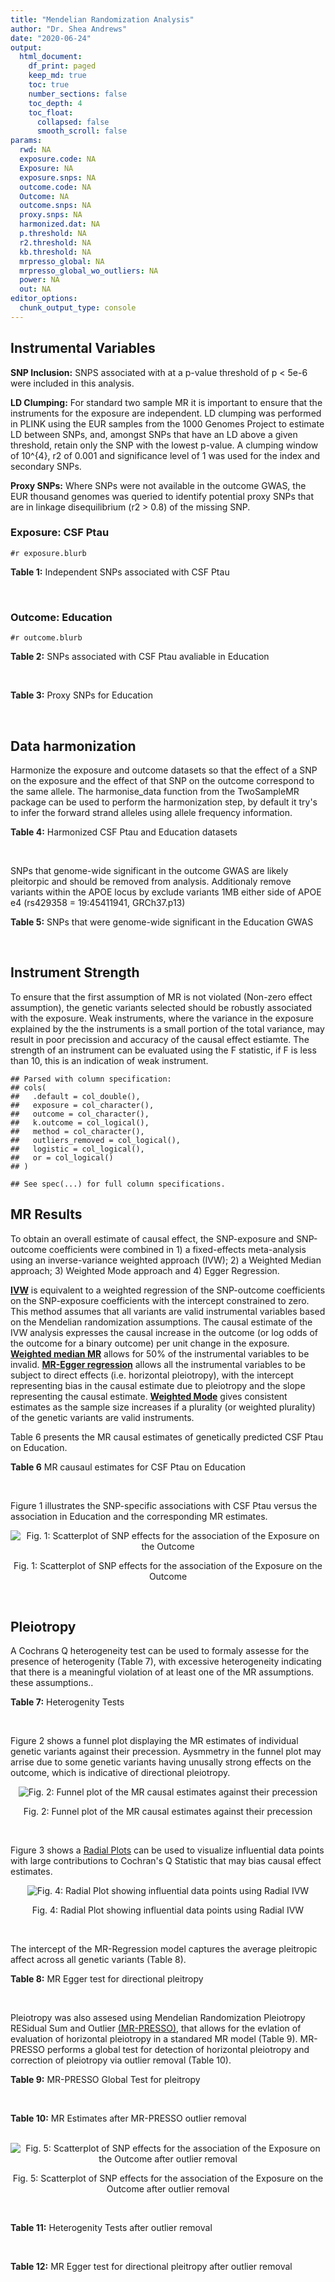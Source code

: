 ```yaml
---
title: "Mendelian Randomization Analysis"
author: "Dr. Shea Andrews"
date: "2020-06-24"
output:
  html_document:
    df_print: paged
    keep_md: true
    toc: true
    number_sections: false
    toc_depth: 4
    toc_float:
      collapsed: false
      smooth_scroll: false
params:
  rwd: NA
  exposure.code: NA
  Exposure: NA
  exposure.snps: NA
  outcome.code: NA
  Outcome: NA
  outcome.snps: NA
  proxy.snps: NA
  harmonized.dat: NA
  p.threshold: NA
  r2.threshold: NA
  kb.threshold: NA
  mrpresso_global: NA
  mrpresso_global_wo_outliers: NA
  power: NA
  out: NA
editor_options:
  chunk_output_type: console
---
```







## Instrumental Variables
**SNP Inclusion:** SNPS associated with at a p-value threshold of p < 5e-6 were included in this analysis.
<br>

**LD Clumping:** For standard two sample MR it is important to ensure that the instruments for the exposure are independent. LD clumping was performed in PLINK using the EUR samples from the 1000 Genomes Project to estimate LD between SNPs, and, amongst SNPs that have an LD above a given threshold, retain only the SNP with the lowest p-value. A clumping window of 10^{4}, r2 of 0.001 and significance level of 1 was used for the index and secondary SNPs.
<br>

**Proxy SNPs:** Where SNPs were not available in the outcome GWAS, the EUR thousand genomes was queried to identify potential proxy SNPs that are in linkage disequilibrium (r2 > 0.8) of the missing SNP.
<br>

### Exposure: CSF Ptau
`#r exposure.blurb`
<br>

**Table 1:** Independent SNPs associated with CSF Ptau
<div data-pagedtable="false">
  <script data-pagedtable-source type="application/json">
{"columns":[{"label":["SNP"],"name":[1],"type":["chr"],"align":["left"]},{"label":["CHROM"],"name":[2],"type":["dbl"],"align":["right"]},{"label":["POS"],"name":[3],"type":["dbl"],"align":["right"]},{"label":["REF"],"name":[4],"type":["chr"],"align":["left"]},{"label":["ALT"],"name":[5],"type":["chr"],"align":["left"]},{"label":["AF"],"name":[6],"type":["dbl"],"align":["right"]},{"label":["BETA"],"name":[7],"type":["dbl"],"align":["right"]},{"label":["SE"],"name":[8],"type":["dbl"],"align":["right"]},{"label":["Z"],"name":[9],"type":["dbl"],"align":["right"]},{"label":["P"],"name":[10],"type":["dbl"],"align":["right"]},{"label":["N"],"name":[11],"type":["dbl"],"align":["right"]},{"label":["TRAIT"],"name":[12],"type":["chr"],"align":["left"]}],"data":[{"1":"rs4267554","2":"2","3":"46901045","4":"A","5":"G","6":"0.1037360","7":"-0.04197","8":"0.008801","9":"-4.768776","10":"1.976e-06","11":"3146","12":"CSF_ptau"},{"1":"rs35055419","2":"3","3":"190663557","4":"T","5":"C","6":"0.3498150","7":"0.03490","8":"0.005653","9":"6.173713","10":"7.624e-10","11":"3146","12":"CSF_ptau"},{"1":"rs16897042","2":"5","3":"67107448","4":"T","5":"C","6":"0.0184850","7":"0.07870","8":"0.016050","9":"4.903427","10":"9.998e-07","11":"3146","12":"CSF_ptau"},{"1":"rs60871478","2":"7","3":"827325","4":"A","5":"G","6":"0.7729760","7":"-0.03472","8":"0.006863","9":"-5.059010","10":"4.505e-07","11":"3146","12":"CSF_ptau"},{"1":"rs7798280","2":"7","3":"15093202","4":"C","5":"A","6":"0.3549910","7":"-0.03378","8":"0.006773","9":"-4.987450","10":"6.699e-07","11":"3146","12":"CSF_ptau"},{"1":"rs2439313","2":"8","3":"32533316","4":"A","5":"G","6":"0.5620010","7":"-0.02653","8":"0.005418","9":"-4.896640","10":"1.025e-06","11":"3146","12":"CSF_ptau"},{"1":"rs514716","2":"9","3":"3929424","4":"C","5":"T","6":"0.8443070","7":"0.04876","8":"0.008764","9":"5.563670","10":"2.935e-08","11":"3146","12":"CSF_ptau"},{"1":"rs9527039","2":"13","3":"53504675","4":"T","5":"C","6":"0.0810909","7":"-0.06098","8":"0.010450","9":"-5.835407","10":"5.947e-09","11":"3146","12":"CSF_ptau"},{"1":"rs12889974","2":"14","3":"77609298","4":"C","5":"G","6":"0.0913043","7":"0.04955","8":"0.010660","9":"4.648218","10":"3.555e-06","11":"3146","12":"CSF_ptau"},{"1":"rs12961169","2":"18","3":"77381649","4":"C","5":"T","6":"0.1395560","7":"0.05004","8":"0.008013","9":"6.244852","10":"5.117e-10","11":"3146","12":"CSF_ptau"},{"1":"rs769449","2":"19","3":"45410002","4":"G","5":"A","6":"0.0998545","7":"0.07930","8":"0.006542","9":"12.121675","10":"5.299e-33","11":"3146","12":"CSF_ptau"},{"1":"rs34871495","2":"20","3":"55310283","4":"C","5":"T","6":"0.0282916","7":"0.08995","8":"0.016740","9":"5.373357","10":"8.307e-08","11":"3146","12":"CSF_ptau"},{"1":"rs41157","2":"22","3":"30405151","4":"T","5":"C","6":"0.7146230","7":"-0.02538","8":"0.005504","9":"-4.611190","10":"4.182e-06","11":"3146","12":"CSF_ptau"}],"options":{"columns":{"min":{},"max":[10]},"rows":{"min":[10],"max":[10]},"pages":{}}}
  </script>
</div>
<br>

### Outcome: Education
`#r outcome.blurb`
<br>

**Table 2:** SNPs associated with CSF Ptau avaliable in Education
<div data-pagedtable="false">
  <script data-pagedtable-source type="application/json">
{"columns":[{"label":["SNP"],"name":[1],"type":["chr"],"align":["left"]},{"label":["CHROM"],"name":[2],"type":["dbl"],"align":["right"]},{"label":["POS"],"name":[3],"type":["dbl"],"align":["right"]},{"label":["REF"],"name":[4],"type":["chr"],"align":["left"]},{"label":["ALT"],"name":[5],"type":["chr"],"align":["left"]},{"label":["AF"],"name":[6],"type":["dbl"],"align":["right"]},{"label":["BETA"],"name":[7],"type":["dbl"],"align":["right"]},{"label":["SE"],"name":[8],"type":["dbl"],"align":["right"]},{"label":["Z"],"name":[9],"type":["dbl"],"align":["right"]},{"label":["P"],"name":[10],"type":["dbl"],"align":["right"]},{"label":["N"],"name":[11],"type":["dbl"],"align":["right"]},{"label":["TRAIT"],"name":[12],"type":["chr"],"align":["left"]}],"data":[{"1":"rs4267554","2":"2","3":"46901045","4":"A","5":"G","6":"0.1340","7":"-0.000562788","8":"0.002061596","9":"-0.2729860","10":"7.848640e-01","11":"1128348","12":"Education"},{"1":"rs35055419","2":"3","3":"190663557","4":"T","5":"C","6":"0.3728","7":"-0.002238540","8":"0.001457809","9":"-1.5355500","10":"1.246498e-01","11":"1119924","12":"Education"},{"1":"rs16897042","2":"5","3":"67107448","4":"T","5":"C","6":"0.0272","7":"-0.001735540","8":"0.004318387","9":"-0.4018960","10":"6.877606e-01","11":"1127818","12":"Education"},{"1":"rs60871478","2":"7","3":"827325","4":"A","5":"G","6":"0.8224","7":"-0.005477060","8":"0.001836712","9":"-2.9819900","10":"2.863795e-03","11":"1129448","12":"Education"},{"1":"rs7798280","2":"7","3":"15093202","4":"C","5":"A","6":"0.3395","7":"-0.000393292","8":"0.001481863","9":"-0.2654030","10":"7.906990e-01","11":"1130168","12":"Education"},{"1":"rs2439313","2":"8","3":"32533316","4":"A","5":"G","6":"0.6126","7":"0.002299690","8":"0.001439863","9":"1.5971600","10":"1.102307e-01","11":"1131084","12":"Education"},{"1":"rs514716","2":"9","3":"3929424","4":"C","5":"T","6":"0.8735","7":"0.000611828","8":"0.002109408","9":"0.2900475","10":"7.717799e-01","11":"1131881","12":"Education"},{"1":"rs9527039","2":"13","3":"53504675","4":"T","5":"C","6":"0.0796","7":"0.000902349","8":"0.002615323","9":"0.3450240","10":"7.300764e-01","11":"1110539","12":"Education"},{"1":"rs12889974","2":"14","3":"77609298","4":"C","5":"G","6":"0.0924","7":"-0.002130820","8":"0.002427659","9":"-0.8777260","10":"3.800927e-01","11":"1125985","12":"Education"},{"1":"rs12961169","2":"18","3":"77381649","4":"C","5":"T","6":"0.1679","7":"0.006279090","8":"0.001907407","9":"3.2919447","10":"9.949716e-04","11":"1094865","12":"Education"},{"1":"rs769449","2":"19","3":"45410002","4":"G","5":"A","6":"0.1211","7":"0.003468670","8":"0.002161515","9":"1.6047401","10":"1.085510e-01","11":"1119115","12":"Education"},{"1":"rs34871495","2":"20","3":"55310283","4":"C","5":"T","6":"0.0257","7":"0.001836000","8":"0.004483748","9":"0.4094789","10":"6.821883e-01","11":"1105520","12":"Education"},{"1":"rs41157","2":"22","3":"30405151","4":"T","5":"C","6":"0.6241","7":"0.010616800","8":"0.001447681","9":"7.3336500","10":"2.239627e-13","11":"1131881","12":"Education"}],"options":{"columns":{"min":{},"max":[10]},"rows":{"min":[10],"max":[10]},"pages":{}}}
  </script>
</div>
<br>

**Table 3:** Proxy SNPs for Education
<div data-pagedtable="false">
  <script data-pagedtable-source type="application/json">
{"columns":[{"label":["proxy.outcome"],"name":[1],"type":["lgl"],"align":["right"]},{"label":["target_snp"],"name":[2],"type":["lgl"],"align":["right"]},{"label":["proxy_snp"],"name":[3],"type":["lgl"],"align":["right"]},{"label":["ld.r2"],"name":[4],"type":["lgl"],"align":["right"]},{"label":["Dprime"],"name":[5],"type":["lgl"],"align":["right"]},{"label":["ref.proxy"],"name":[6],"type":["lgl"],"align":["right"]},{"label":["alt.proxy"],"name":[7],"type":["lgl"],"align":["right"]},{"label":["CHROM"],"name":[8],"type":["lgl"],"align":["right"]},{"label":["POS"],"name":[9],"type":["lgl"],"align":["right"]},{"label":["ALT.proxy"],"name":[10],"type":["lgl"],"align":["right"]},{"label":["REF.proxy"],"name":[11],"type":["lgl"],"align":["right"]},{"label":["AF"],"name":[12],"type":["lgl"],"align":["right"]},{"label":["BETA"],"name":[13],"type":["lgl"],"align":["right"]},{"label":["SE"],"name":[14],"type":["lgl"],"align":["right"]},{"label":["P"],"name":[15],"type":["lgl"],"align":["right"]},{"label":["N"],"name":[16],"type":["lgl"],"align":["right"]},{"label":["ref"],"name":[17],"type":["lgl"],"align":["right"]},{"label":["alt"],"name":[18],"type":["lgl"],"align":["right"]},{"label":["ALT"],"name":[19],"type":["lgl"],"align":["right"]},{"label":["REF"],"name":[20],"type":["lgl"],"align":["right"]},{"label":["PHASE"],"name":[21],"type":["lgl"],"align":["right"]}],"data":[{"1":"NA","2":"NA","3":"NA","4":"NA","5":"NA","6":"NA","7":"NA","8":"NA","9":"NA","10":"NA","11":"NA","12":"NA","13":"NA","14":"NA","15":"NA","16":"NA","17":"NA","18":"NA","19":"NA","20":"NA","21":"NA"}],"options":{"columns":{"min":{},"max":[10]},"rows":{"min":[10],"max":[10]},"pages":{}}}
  </script>
</div>
<br>

## Data harmonization
Harmonize the exposure and outcome datasets so that the effect of a SNP on the exposure and the effect of that SNP on the outcome correspond to the same allele. The harmonise_data function from the TwoSampleMR package can be used to perform the harmonization step, by default it try's to infer the forward strand alleles using allele frequency information.
<br>

**Table 4:** Harmonized CSF Ptau and Education datasets
<div data-pagedtable="false">
  <script data-pagedtable-source type="application/json">
{"columns":[{"label":["SNP"],"name":[1],"type":["chr"],"align":["left"]},{"label":["effect_allele.exposure"],"name":[2],"type":["chr"],"align":["left"]},{"label":["other_allele.exposure"],"name":[3],"type":["chr"],"align":["left"]},{"label":["effect_allele.outcome"],"name":[4],"type":["chr"],"align":["left"]},{"label":["other_allele.outcome"],"name":[5],"type":["chr"],"align":["left"]},{"label":["beta.exposure"],"name":[6],"type":["dbl"],"align":["right"]},{"label":["beta.outcome"],"name":[7],"type":["dbl"],"align":["right"]},{"label":["eaf.exposure"],"name":[8],"type":["dbl"],"align":["right"]},{"label":["eaf.outcome"],"name":[9],"type":["dbl"],"align":["right"]},{"label":["remove"],"name":[10],"type":["lgl"],"align":["right"]},{"label":["palindromic"],"name":[11],"type":["lgl"],"align":["right"]},{"label":["ambiguous"],"name":[12],"type":["lgl"],"align":["right"]},{"label":["id.outcome"],"name":[13],"type":["chr"],"align":["left"]},{"label":["chr.outcome"],"name":[14],"type":["dbl"],"align":["right"]},{"label":["pos.outcome"],"name":[15],"type":["dbl"],"align":["right"]},{"label":["se.outcome"],"name":[16],"type":["dbl"],"align":["right"]},{"label":["z.outcome"],"name":[17],"type":["dbl"],"align":["right"]},{"label":["pval.outcome"],"name":[18],"type":["dbl"],"align":["right"]},{"label":["samplesize.outcome"],"name":[19],"type":["dbl"],"align":["right"]},{"label":["outcome"],"name":[20],"type":["chr"],"align":["left"]},{"label":["mr_keep.outcome"],"name":[21],"type":["lgl"],"align":["right"]},{"label":["pval_origin.outcome"],"name":[22],"type":["chr"],"align":["left"]},{"label":["chr.exposure"],"name":[23],"type":["dbl"],"align":["right"]},{"label":["pos.exposure"],"name":[24],"type":["dbl"],"align":["right"]},{"label":["se.exposure"],"name":[25],"type":["dbl"],"align":["right"]},{"label":["z.exposure"],"name":[26],"type":["dbl"],"align":["right"]},{"label":["pval.exposure"],"name":[27],"type":["dbl"],"align":["right"]},{"label":["samplesize.exposure"],"name":[28],"type":["dbl"],"align":["right"]},{"label":["exposure"],"name":[29],"type":["chr"],"align":["left"]},{"label":["mr_keep.exposure"],"name":[30],"type":["lgl"],"align":["right"]},{"label":["pval_origin.exposure"],"name":[31],"type":["chr"],"align":["left"]},{"label":["id.exposure"],"name":[32],"type":["chr"],"align":["left"]},{"label":["action"],"name":[33],"type":["dbl"],"align":["right"]},{"label":["mr_keep"],"name":[34],"type":["lgl"],"align":["right"]},{"label":["pleitropy_keep"],"name":[35],"type":["lgl"],"align":["right"]},{"label":["pt"],"name":[36],"type":["dbl"],"align":["right"]},{"label":["mrpresso_RSSobs"],"name":[37],"type":["dbl"],"align":["right"]},{"label":["mrpresso_pval"],"name":[38],"type":["dbl"],"align":["right"]},{"label":["mrpresso_keep"],"name":[39],"type":["lgl"],"align":["right"]}],"data":[{"1":"rs12889974","2":"G","3":"C","4":"G","5":"C","6":"0.04955","7":"-0.002130820","8":"0.0913043","9":"0.0924","10":"FALSE","11":"TRUE","12":"FALSE","13":"dBUFnn","14":"14","15":"77609298","16":"0.002427659","17":"-0.8777260","18":"3.800927e-01","19":"1125985","20":"Lee2018education23andMe","21":"TRUE","22":"reported","23":"14","24":"77609298","25":"0.010660","26":"4.648218","27":"3.555e-06","28":"3146","29":"Deming2017ptau","30":"TRUE","31":"reported","32":"3fIyIx","33":"2","34":"TRUE","35":"TRUE","36":"5e-06","37":"9.329695e-06","38":"1.000","39":"TRUE"},{"1":"rs12961169","2":"T","3":"C","4":"T","5":"C","6":"0.05004","7":"0.006279090","8":"0.1395560","9":"0.1679","10":"FALSE","11":"FALSE","12":"FALSE","13":"dBUFnn","14":"18","15":"77381649","16":"0.001907407","17":"3.2919447","18":"9.949716e-04","19":"1094865","20":"Lee2018education23andMe","21":"TRUE","22":"reported","23":"18","24":"77381649","25":"0.008013","26":"6.244852","27":"5.117e-10","28":"3146","29":"Deming2017ptau","30":"TRUE","31":"reported","32":"3fIyIx","33":"2","34":"TRUE","35":"TRUE","36":"5e-06","37":"4.181178e-05","38":"0.033","39":"FALSE"},{"1":"rs16897042","2":"C","3":"T","4":"C","5":"T","6":"0.07870","7":"-0.001735540","8":"0.0184850","9":"0.0272","10":"FALSE","11":"FALSE","12":"FALSE","13":"dBUFnn","14":"5","15":"67107448","16":"0.004318387","17":"-0.4018960","18":"6.877606e-01","19":"1127818","20":"Lee2018education23andMe","21":"TRUE","22":"reported","23":"5","24":"67107448","25":"0.016050","26":"4.903427","27":"9.998e-07","28":"3146","29":"Deming2017ptau","30":"TRUE","31":"reported","32":"3fIyIx","33":"2","34":"TRUE","35":"TRUE","36":"5e-06","37":"9.015869e-06","38":"1.000","39":"TRUE"},{"1":"rs2439313","2":"G","3":"A","4":"G","5":"A","6":"-0.02653","7":"0.002299690","8":"0.5620010","9":"0.6126","10":"FALSE","11":"FALSE","12":"FALSE","13":"dBUFnn","14":"8","15":"32533316","16":"0.001439863","17":"1.5971600","18":"1.102307e-01","19":"1131084","20":"Lee2018education23andMe","21":"TRUE","22":"reported","23":"8","24":"32533316","25":"0.005418","26":"-4.896640","27":"1.025e-06","28":"3146","29":"Deming2017ptau","30":"TRUE","31":"reported","32":"3fIyIx","33":"2","34":"TRUE","35":"TRUE","36":"5e-06","37":"8.123202e-06","38":"0.616","39":"TRUE"},{"1":"rs34871495","2":"T","3":"C","4":"T","5":"C","6":"0.08995","7":"0.001836000","8":"0.0282916","9":"0.0257","10":"FALSE","11":"FALSE","12":"FALSE","13":"dBUFnn","14":"20","15":"55310283","16":"0.004483748","17":"0.4094789","18":"6.821883e-01","19":"1105520","20":"Lee2018education23andMe","21":"TRUE","22":"reported","23":"20","24":"55310283","25":"0.016740","26":"5.373357","27":"8.307e-08","28":"3146","29":"Deming2017ptau","30":"TRUE","31":"reported","32":"3fIyIx","33":"2","34":"TRUE","35":"TRUE","36":"5e-06","37":"4.387414e-07","38":"1.000","39":"TRUE"},{"1":"rs35055419","2":"C","3":"T","4":"C","5":"T","6":"0.03490","7":"-0.002238540","8":"0.3498150","9":"0.3728","10":"FALSE","11":"FALSE","12":"FALSE","13":"dBUFnn","14":"3","15":"190663557","16":"0.001457809","17":"-1.5355500","18":"1.246498e-01","19":"1119924","20":"Lee2018education23andMe","21":"TRUE","22":"reported","23":"3","24":"190663557","25":"0.005653","26":"6.173713","27":"7.624e-10","28":"3146","29":"Deming2017ptau","30":"TRUE","31":"reported","32":"3fIyIx","33":"2","34":"TRUE","35":"TRUE","36":"5e-06","37":"9.339692e-06","38":"0.495","39":"TRUE"},{"1":"rs41157","2":"C","3":"T","4":"C","5":"T","6":"-0.02538","7":"0.010616800","8":"0.7146230","9":"0.6241","10":"FALSE","11":"FALSE","12":"FALSE","13":"dBUFnn","14":"22","15":"30405151","16":"0.001447681","17":"7.3336500","18":"2.239627e-13","19":"1131881","20":"Lee2018education23andMe","21":"TRUE","22":"reported","23":"22","24":"30405151","25":"0.005504","26":"-4.611190","27":"4.182e-06","28":"3146","29":"Deming2017ptau","30":"TRUE","31":"reported","32":"3fIyIx","33":"2","34":"TRUE","35":"FALSE","36":"5e-06","37":"NA","38":"NA","39":"NA"},{"1":"rs4267554","2":"G","3":"A","4":"G","5":"A","6":"-0.04197","7":"-0.000562788","8":"0.1037360","9":"0.1340","10":"FALSE","11":"FALSE","12":"FALSE","13":"dBUFnn","14":"2","15":"46901045","16":"0.002061596","17":"-0.2729860","18":"7.848640e-01","19":"1128348","20":"Lee2018education23andMe","21":"TRUE","22":"reported","23":"2","24":"46901045","25":"0.008801","26":"-4.768776","27":"1.976e-06","28":"3146","29":"Deming2017ptau","30":"TRUE","31":"reported","32":"3fIyIx","33":"2","34":"TRUE","35":"TRUE","36":"5e-06","37":"9.810160e-11","38":"1.000","39":"TRUE"},{"1":"rs514716","2":"T","3":"C","4":"T","5":"C","6":"0.04876","7":"0.000611828","8":"0.8443070","9":"0.8735","10":"FALSE","11":"FALSE","12":"FALSE","13":"dBUFnn","14":"9","15":"3929424","16":"0.002109408","17":"0.2900475","18":"7.717799e-01","19":"1131881","20":"Lee2018education23andMe","21":"TRUE","22":"reported","23":"9","24":"3929424","25":"0.008764","26":"5.563670","27":"2.935e-08","28":"3146","29":"Deming2017ptau","30":"TRUE","31":"reported","32":"3fIyIx","33":"2","34":"TRUE","35":"TRUE","36":"5e-06","37":"3.446888e-09","38":"1.000","39":"TRUE"},{"1":"rs60871478","2":"G","3":"A","4":"G","5":"A","6":"-0.03472","7":"-0.005477060","8":"0.7729760","9":"0.8224","10":"FALSE","11":"FALSE","12":"FALSE","13":"dBUFnn","14":"7","15":"827325","16":"0.001836712","17":"-2.9819900","18":"2.863795e-03","19":"1129448","20":"Lee2018education23andMe","21":"TRUE","22":"reported","23":"7","24":"827325","25":"0.006863","26":"-5.059010","27":"4.505e-07","28":"3146","29":"Deming2017ptau","30":"TRUE","31":"reported","32":"3fIyIx","33":"2","34":"TRUE","35":"TRUE","36":"5e-06","37":"2.893670e-05","38":"0.044","39":"FALSE"},{"1":"rs769449","2":"A","3":"G","4":"A","5":"G","6":"0.07930","7":"0.003468670","8":"0.0998545","9":"0.1211","10":"FALSE","11":"FALSE","12":"FALSE","13":"dBUFnn","14":"19","15":"45410002","16":"0.002161515","17":"1.6047401","18":"1.085510e-01","19":"1119115","20":"Lee2018education23andMe","21":"TRUE","22":"reported","23":"19","24":"45410002","25":"0.006542","26":"12.121675","27":"5.299e-33","28":"3146","29":"Deming2017ptau","30":"TRUE","31":"reported","32":"3fIyIx","33":"2","34":"TRUE","35":"FALSE","36":"5e-06","37":"NA","38":"NA","39":"NA"},{"1":"rs7798280","2":"A","3":"C","4":"A","5":"C","6":"-0.03378","7":"-0.000393292","8":"0.3549910","9":"0.3395","10":"FALSE","11":"FALSE","12":"FALSE","13":"dBUFnn","14":"7","15":"15093202","16":"0.001481863","17":"-0.2654030","18":"7.906990e-01","19":"1130168","20":"Lee2018education23andMe","21":"TRUE","22":"reported","23":"7","24":"15093202","25":"0.006773","26":"-4.987450","27":"6.699e-07","28":"3146","29":"Deming2017ptau","30":"TRUE","31":"reported","32":"3fIyIx","33":"2","34":"TRUE","35":"TRUE","36":"5e-06","37":"5.560146e-09","38":"1.000","39":"TRUE"},{"1":"rs9527039","2":"C","3":"T","4":"C","5":"T","6":"-0.06098","7":"0.000902349","8":"0.0810909","9":"0.0796","10":"FALSE","11":"FALSE","12":"FALSE","13":"dBUFnn","14":"13","15":"53504675","16":"0.002615323","17":"0.3450240","18":"7.300764e-01","19":"1110539","20":"Lee2018education23andMe","21":"TRUE","22":"reported","23":"13","24":"53504675","25":"0.010450","26":"-5.835407","27":"5.947e-09","28":"3146","29":"Deming2017ptau","30":"TRUE","31":"reported","32":"3fIyIx","33":"2","34":"TRUE","35":"TRUE","36":"5e-06","37":"3.760171e-06","38":"1.000","39":"TRUE"}],"options":{"columns":{"min":{},"max":[10]},"rows":{"min":[10],"max":[10]},"pages":{}}}
  </script>
</div>
<br>

SNPs that genome-wide significant in the outcome GWAS are likely pleitorpic and should be removed from analysis. Additionaly remove variants within the APOE locus by exclude variants 1MB either side of APOE e4 (rs429358 = 19:45411941, GRCh37.p13)
<br>


**Table 5:** SNPs that were genome-wide significant in the Education GWAS
<div data-pagedtable="false">
  <script data-pagedtable-source type="application/json">
{"columns":[{"label":["SNP"],"name":[1],"type":["chr"],"align":["left"]},{"label":["chr.outcome"],"name":[2],"type":["dbl"],"align":["right"]},{"label":["pos.outcome"],"name":[3],"type":["dbl"],"align":["right"]},{"label":["pval.exposure"],"name":[4],"type":["dbl"],"align":["right"]},{"label":["pval.outcome"],"name":[5],"type":["dbl"],"align":["right"]}],"data":[{"1":"rs41157","2":"22","3":"30405151","4":"4.182e-06","5":"2.239627e-13"},{"1":"rs769449","2":"19","3":"45410002","4":"5.299e-33","5":"1.085510e-01"}],"options":{"columns":{"min":{},"max":[10]},"rows":{"min":[10],"max":[10]},"pages":{}}}
  </script>
</div>
<br>


## Instrument Strength
To ensure that the first assumption of MR is not violated (Non-zero effect assumption), the genetic variants selected should be robustly associated with the exposure. Weak instruments, where the variance in the exposure explained by the the instruments is a small portion of the total variance, may result in poor precission and accuracy of the causal effect estiamte. The strength of an instrument can be evaluated using the F statistic, if F is less than 10, this is an indication of weak instrument.


```
## Parsed with column specification:
## cols(
##   .default = col_double(),
##   exposure = col_character(),
##   outcome = col_character(),
##   k.outcome = col_logical(),
##   method = col_character(),
##   outliers_removed = col_logical(),
##   logistic = col_logical(),
##   or = col_logical()
## )
```

```
## See spec(...) for full column specifications.
```

<div data-pagedtable="false">
  <script data-pagedtable-source type="application/json">
{"columns":[{"label":["outliers_removed"],"name":[1],"type":["lgl"],"align":["right"]},{"label":["pve.exposure"],"name":[2],"type":["dbl"],"align":["right"]},{"label":["F"],"name":[3],"type":["dbl"],"align":["right"]},{"label":["Alpha"],"name":[4],"type":["dbl"],"align":["right"]},{"label":["NCP"],"name":[5],"type":["dbl"],"align":["right"]},{"label":["Power"],"name":[6],"type":["dbl"],"align":["right"]}],"data":[{"1":"FALSE","2":"0.09943650","3":"31.45849","4":"0.05","5":"0.8159424","6":"0.1474279"},{"1":"TRUE","2":"0.07908902","3":"29.92486","4":"0.05","5":"1.4251069","6":"0.2225889"}],"options":{"columns":{"min":{},"max":[10]},"rows":{"min":[10],"max":[10]},"pages":{}}}
  </script>
</div>

##  MR Results
To obtain an overall estimate of causal effect, the SNP-exposure and SNP-outcome coefficients were combined in 1) a fixed-effects meta-analysis using an inverse-variance weighted approach (IVW); 2) a Weighted Median approach; 3) Weighted Mode approach and 4) Egger Regression.


[**IVW**](https://doi.org/10.1002/gepi.21758) is equivalent to a weighted regression of the SNP-outcome coefficients on the SNP-exposure coefficients with the intercept constrained to zero. This method assumes that all variants are valid instrumental variables based on the Mendelian randomization assumptions. The causal estimate of the IVW analysis expresses the causal increase in the outcome (or log odds of the outcome for a binary outcome) per unit change in the exposure. [**Weighted median MR**](https://doi.org/10.1002/gepi.21965) allows for 50% of the instrumental variables to be invalid. [**MR-Egger regression**](https://doi.org/10.1093/ije/dyw220) allows all the instrumental variables to be subject to direct effects (i.e. horizontal pleiotropy), with the intercept representing bias in the causal estimate due to pleiotropy and the slope representing the causal estimate. [**Weighted Mode**](https://doi.org/10.1093/ije/dyx102) gives consistent estimates as the sample size increases if a plurality (or weighted plurality) of the genetic variants are valid instruments.
<br>



Table 6 presents the MR causal estimates of genetically predicted CSF Ptau on Education.
<br>

**Table 6** MR causaul estimates for CSF Ptau on Education
<div data-pagedtable="false">
  <script data-pagedtable-source type="application/json">
{"columns":[{"label":["id.exposure"],"name":[1],"type":["chr"],"align":["left"]},{"label":["id.outcome"],"name":[2],"type":["chr"],"align":["left"]},{"label":["outcome"],"name":[3],"type":["fctr"],"align":["left"]},{"label":["exposure"],"name":[4],"type":["fctr"],"align":["left"]},{"label":["method"],"name":[5],"type":["fctr"],"align":["left"]},{"label":["nsnp"],"name":[6],"type":["int"],"align":["right"]},{"label":["b"],"name":[7],"type":["dbl"],"align":["right"]},{"label":["se"],"name":[8],"type":["dbl"],"align":["right"]},{"label":["pval"],"name":[9],"type":["dbl"],"align":["right"]}],"data":[{"1":"3fIyIx","2":"dBUFnn","3":"Lee2018education23andMe","4":"Deming2017ptau","5":"Inverse variance weighted (fixed effects)","6":"11","7":"0.01362619","8":"0.01397343","9":"0.3294861"},{"1":"3fIyIx","2":"dBUFnn","3":"Lee2018education23andMe","4":"Deming2017ptau","5":"Weighted median","6":"11","7":"0.01166805","8":"0.02047317","9":"0.5687328"},{"1":"3fIyIx","2":"dBUFnn","3":"Lee2018education23andMe","4":"Deming2017ptau","5":"Weighted mode","6":"11","7":"0.00211987","8":"0.02964850","9":"0.9444095"},{"1":"3fIyIx","2":"dBUFnn","3":"Lee2018education23andMe","4":"Deming2017ptau","5":"MR Egger","6":"11","7":"0.05206149","8":"0.07716146","9":"0.5168165"}],"options":{"columns":{"min":{},"max":[10]},"rows":{"min":[10],"max":[10]},"pages":{}}}
  </script>
</div>
<br>

Figure 1 illustrates the SNP-specific associations with CSF Ptau versus the association in Education and the corresponding MR estimates.
<br>

<div class="figure" style="text-align: center">
<img src="/sc/arion/projects/LOAD/shea/Projects/MR_ADPhenome/results/MR_ADbidir/Deming2017ptau/Lee2018education23andMe/Deming2017ptau_5e-6_Lee2018education23andMe_MR_Analaysis_files/figure-html/scatter_plot-1.png" alt="Fig. 1: Scatterplot of SNP effects for the association of the Exposure on the Outcome"  />
<p class="caption">Fig. 1: Scatterplot of SNP effects for the association of the Exposure on the Outcome</p>
</div>
<br>


## Pleiotropy
A Cochrans Q heterogeneity test can be used to formaly assesse for the presence of heterogenity (Table 7), with excessive heterogeneity indicating that there is a meaningful violation of at least one of the MR assumptions.
these assumptions..
<br>

**Table 7:** Heterogenity Tests
<div data-pagedtable="false">
  <script data-pagedtable-source type="application/json">
{"columns":[{"label":["id.exposure"],"name":[1],"type":["chr"],"align":["left"]},{"label":["id.outcome"],"name":[2],"type":["chr"],"align":["left"]},{"label":["outcome"],"name":[3],"type":["fctr"],"align":["left"]},{"label":["exposure"],"name":[4],"type":["fctr"],"align":["left"]},{"label":["method"],"name":[5],"type":["fctr"],"align":["left"]},{"label":["Q"],"name":[6],"type":["dbl"],"align":["right"]},{"label":["Q_df"],"name":[7],"type":["dbl"],"align":["right"]},{"label":["Q_pval"],"name":[8],"type":["dbl"],"align":["right"]}],"data":[{"1":"3fIyIx","2":"dBUFnn","3":"Lee2018education23andMe","4":"Deming2017ptau","5":"MR Egger","6":"24.39664","7":"9","8":"0.003716370"},{"1":"3fIyIx","2":"dBUFnn","3":"Lee2018education23andMe","4":"Deming2017ptau","5":"Inverse variance weighted","6":"25.13485","7":"10","8":"0.005095671"}],"options":{"columns":{"min":{},"max":[10]},"rows":{"min":[10],"max":[10]},"pages":{}}}
  </script>
</div>
<br>

Figure 2 shows a funnel plot displaying the MR estimates of individual genetic variants against their precession. Aysmmetry in the funnel plot may arrise due to some genetic variants having unusally strong effects on the outcome, which is indicative of directional pleiotropy.
<br>

<div class="figure" style="text-align: center">
<img src="/sc/arion/projects/LOAD/shea/Projects/MR_ADPhenome/results/MR_ADbidir/Deming2017ptau/Lee2018education23andMe/Deming2017ptau_5e-6_Lee2018education23andMe_MR_Analaysis_files/figure-html/funnel_plot-1.png" alt="Fig. 2: Funnel plot of the MR causal estimates against their precession"  />
<p class="caption">Fig. 2: Funnel plot of the MR causal estimates against their precession</p>
</div>
<br>

Figure 3 shows a [Radial Plots](https://github.com/WSpiller/RadialMR) can be used to visualize influential data points with large contributions to Cochran's Q Statistic that may bias causal effect estimates.



<div class="figure" style="text-align: center">
<img src="/sc/arion/projects/LOAD/shea/Projects/MR_ADPhenome/results/MR_ADbidir/Deming2017ptau/Lee2018education23andMe/Deming2017ptau_5e-6_Lee2018education23andMe_MR_Analaysis_files/figure-html/Radial_Plot-1.png" alt="Fig. 4: Radial Plot showing influential data points using Radial IVW"  />
<p class="caption">Fig. 4: Radial Plot showing influential data points using Radial IVW</p>
</div>
<br>

The intercept of the MR-Regression model captures the average pleitropic affect across all genetic variants (Table 8).
<br>

**Table 8:** MR Egger test for directional pleitropy
<div data-pagedtable="false">
  <script data-pagedtable-source type="application/json">
{"columns":[{"label":["id.exposure"],"name":[1],"type":["chr"],"align":["left"]},{"label":["id.outcome"],"name":[2],"type":["chr"],"align":["left"]},{"label":["outcome"],"name":[3],"type":["fctr"],"align":["left"]},{"label":["exposure"],"name":[4],"type":["fctr"],"align":["left"]},{"label":["egger_intercept"],"name":[5],"type":["dbl"],"align":["right"]},{"label":["se"],"name":[6],"type":["dbl"],"align":["right"]},{"label":["pval"],"name":[7],"type":["dbl"],"align":["right"]}],"data":[{"1":"3fIyIx","2":"dBUFnn","3":"Lee2018education23andMe","4":"Deming2017ptau","5":"-0.001704313","6":"0.0032659","7":"0.6143727"}],"options":{"columns":{"min":{},"max":[10]},"rows":{"min":[10],"max":[10]},"pages":{}}}
  </script>
</div>
<br>

Pleiotropy was also assesed using Mendelian Randomization Pleiotropy RESidual Sum and Outlier [(MR-PRESSO)](https://doi.org/10.1038/s41588-018-0099-7), that allows for the evlation of evaluation of horizontal pleiotropy in a standared MR model (Table 9). MR-PRESSO performs a global test for detection of horizontal pleiotropy and correction of pleiotropy via outlier removal (Table 10).
<br>

**Table 9:** MR-PRESSO Global Test for pleitropy
<div data-pagedtable="false">
  <script data-pagedtable-source type="application/json">
{"columns":[{"label":["id.exposure"],"name":[1],"type":["chr"],"align":["left"]},{"label":["id.outcome"],"name":[2],"type":["chr"],"align":["left"]},{"label":["outcome"],"name":[3],"type":["chr"],"align":["left"]},{"label":["exposure"],"name":[4],"type":["chr"],"align":["left"]},{"label":["pt"],"name":[5],"type":["dbl"],"align":["right"]},{"label":["outliers_removed"],"name":[6],"type":["lgl"],"align":["right"]},{"label":["n_outliers"],"name":[7],"type":["dbl"],"align":["right"]},{"label":["RSSobs"],"name":[8],"type":["dbl"],"align":["right"]},{"label":["pval"],"name":[9],"type":["dbl"],"align":["right"]}],"data":[{"1":"3fIyIx","2":"dBUFnn","3":"Lee2018education23andMe","4":"Deming2017ptau","5":"5e-06","6":"FALSE","7":"2","8":"31.02435","9":"0.005"}],"options":{"columns":{"min":{},"max":[10]},"rows":{"min":[10],"max":[10]},"pages":{}}}
  </script>
</div>
<br>


**Table 10:** MR Estimates after MR-PRESSO outlier removal
<div data-pagedtable="false">
  <script data-pagedtable-source type="application/json">
{"columns":[{"label":["id.exposure"],"name":[1],"type":["chr"],"align":["left"]},{"label":["id.outcome"],"name":[2],"type":["chr"],"align":["left"]},{"label":["outcome"],"name":[3],"type":["fctr"],"align":["left"]},{"label":["exposure"],"name":[4],"type":["fctr"],"align":["left"]},{"label":["method"],"name":[5],"type":["fctr"],"align":["left"]},{"label":["nsnp"],"name":[6],"type":["int"],"align":["right"]},{"label":["b"],"name":[7],"type":["dbl"],"align":["right"]},{"label":["se"],"name":[8],"type":["dbl"],"align":["right"]},{"label":["pval"],"name":[9],"type":["dbl"],"align":["right"]}],"data":[{"1":"3fIyIx","2":"dBUFnn","3":"Lee2018education23andMe","4":"Deming2017ptau","5":"Inverse variance weighted (fixed effects)","6":"9","7":"-0.017897169","8":"0.01566354","9":"0.2532044"},{"1":"3fIyIx","2":"dBUFnn","3":"Lee2018education23andMe","4":"Deming2017ptau","5":"Weighted median","6":"9","7":"-0.007674783","8":"0.02101557","9":"0.7149657"},{"1":"3fIyIx","2":"dBUFnn","3":"Lee2018education23andMe","4":"Deming2017ptau","5":"Weighted mode","6":"9","7":"0.006164141","8":"0.03280590","9":"0.8556356"},{"1":"3fIyIx","2":"dBUFnn","3":"Lee2018education23andMe","4":"Deming2017ptau","5":"MR Egger","6":"9","7":"0.036582108","8":"0.04880805","9":"0.4779771"}],"options":{"columns":{"min":{},"max":[10]},"rows":{"min":[10],"max":[10]},"pages":{}}}
  </script>
</div>
<br>

<div class="figure" style="text-align: center">
<img src="/sc/arion/projects/LOAD/shea/Projects/MR_ADPhenome/results/MR_ADbidir/Deming2017ptau/Lee2018education23andMe/Deming2017ptau_5e-6_Lee2018education23andMe_MR_Analaysis_files/figure-html/scatter_plot_outlier-1.png" alt="Fig. 5: Scatterplot of SNP effects for the association of the Exposure on the Outcome after outlier removal"  />
<p class="caption">Fig. 5: Scatterplot of SNP effects for the association of the Exposure on the Outcome after outlier removal</p>
</div>
<br>

**Table 11:** Heterogenity Tests after outlier removal
<div data-pagedtable="false">
  <script data-pagedtable-source type="application/json">
{"columns":[{"label":["id.exposure"],"name":[1],"type":["chr"],"align":["left"]},{"label":["id.outcome"],"name":[2],"type":["chr"],"align":["left"]},{"label":["outcome"],"name":[3],"type":["fctr"],"align":["left"]},{"label":["exposure"],"name":[4],"type":["fctr"],"align":["left"]},{"label":["method"],"name":[5],"type":["fctr"],"align":["left"]},{"label":["Q"],"name":[6],"type":["dbl"],"align":["right"]},{"label":["Q_df"],"name":[7],"type":["dbl"],"align":["right"]},{"label":["Q_pval"],"name":[8],"type":["dbl"],"align":["right"]}],"data":[{"1":"3fIyIx","2":"dBUFnn","3":"Lee2018education23andMe","4":"Deming2017ptau","5":"MR Egger","6":"3.662085","7":"7","8":"0.8177714"},{"1":"3fIyIx","2":"dBUFnn","3":"Lee2018education23andMe","4":"Deming2017ptau","5":"Inverse variance weighted","6":"5.051022","7":"8","8":"0.7521092"}],"options":{"columns":{"min":{},"max":[10]},"rows":{"min":[10],"max":[10]},"pages":{}}}
  </script>
</div>
<br>

**Table 12:** MR Egger test for directional pleitropy after outlier removal
<div data-pagedtable="false">
  <script data-pagedtable-source type="application/json">
{"columns":[{"label":["id.exposure"],"name":[1],"type":["chr"],"align":["left"]},{"label":["id.outcome"],"name":[2],"type":["chr"],"align":["left"]},{"label":["outcome"],"name":[3],"type":["fctr"],"align":["left"]},{"label":["exposure"],"name":[4],"type":["fctr"],"align":["left"]},{"label":["egger_intercept"],"name":[5],"type":["dbl"],"align":["right"]},{"label":["se"],"name":[6],"type":["dbl"],"align":["right"]},{"label":["pval"],"name":[7],"type":["dbl"],"align":["right"]}],"data":[{"1":"3fIyIx","2":"dBUFnn","3":"Lee2018education23andMe","4":"Deming2017ptau","5":"-0.002428053","6":"0.002060235","7":"0.2770895"}],"options":{"columns":{"min":{},"max":[10]},"rows":{"min":[10],"max":[10]},"pages":{}}}
  </script>
</div>
<br>
